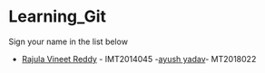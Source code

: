 # Learning_Git

Sign your name in the list below

- [Rajula Vineet Reddy](http://github.com/rajula96reddy/) - IMT2014045
-[ayush yadav](https://github.com/yadavayush0808)- MT2018022
